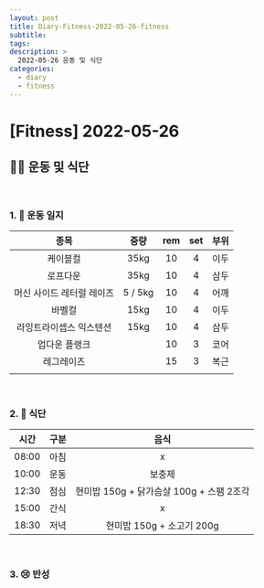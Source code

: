 ```yaml
---
layout: post
title: Diary-Fitness-2022-05-26-fitness
subtitle:
tags:
description: >
  2022-05-26 운동 및 식단
categories:
  - diary
  - fitness
---
```


# [Fitness] 2022-05-26

##  __🏋️‍♀️ 운동 및 식단__   
<br/>

### __1. 📒 운동 일지__ 


| 종목 | 중량 | rem | set | 부위 |
|:----------:|:----------:|:----------:|:----------:|:----------:|
| 케이블컬 | 35kg | 10 | 4 | 이두 |
| 로프다운 | 35kg | 10 | 4 | 삼두 |
| 머신 사이드 레터럴 레이즈 | 5 / 5kg | 10 | 4 | 어깨 |
| 바벨컬 | 15kg | 10 | 4 | 이두 |
| 라잉트라이셉스 익스텐션 | 15kg | 10 | 4 | 삼두 |
| 업다운 플랭크 |  | 10 | 3 | 코어 |
| 레그레이즈 |  | 15 | 3 | 복근 |
|  |  |  |  |  |

<br/>

### __2. 🍗 식단__  

| 시간 | 구분 | 음식 |
|:----------:|:----------:|:----------:|
| 08:00 | 아침 | x |
| 10:00 | 운동 | 보충제 |
| 12:30 | 점심 | 현미밥 150g + 닭가슴살 100g + 스팸 2조각 |
| 15:00 | 간식 | x   |
| 18:30 | 저녁 | 현미밥 150g + 소고기 200g  |

<br/>

### __3. 😢 반성__

> 
> 